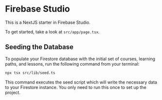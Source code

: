 # Firebase Studio

This is a NextJS starter in Firebase Studio.

To get started, take a look at `src/app/page.tsx`.

## Seeding the Database

To populate your Firestore database with the initial set of courses, learning paths, and lessons, run the following command from your terminal:

```bash
npx tsx src/lib/seed.ts
```

This command executes the seed script which will write the necessary data to your Firestore instance. You only need to run this once to set up the project.
